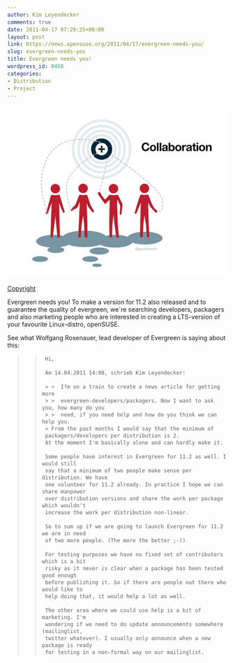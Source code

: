 ```yaml
---
author: Kim Leyendecker
comments: true
date: 2011-04-17 07:29:25+00:00
layout: post
link: https://news.opensuse.org/2011/04/17/evergreen-needs-you/
slug: evergreen-needs-you
title: Evergreen needs you!
wordpress_id: 8458
categories:
- Distribution
- Project
---
```


[![Collaboration_picture](/wp-content/uploads/2011/04/collabration.jpg)](http://news.opensuse.org/2011/04/17/evergreen-needs-you/collabration/)




[Copyright](http://www.flickr.com/photos/venessamiemis/4756760521/)




Evergreen needs you! To make a version for 11.2 also released and to guarantee the quality of evergreen, we´re searching developers, packagers and also marketing people who are interested in creating a LTS-version of your favourite Linux-distro, openSUSE.


See what Wolfgang Rosenauer, lead developer of Evergreen is saying about this:

<!-- more -->


<blockquote>

>     
>      Hi,
>     
>      Am 14.04.2011 14:08, schrieb Kim Leyendecker:
>     
>      > >  I?m on a train to create a news article for getting more
>      > >  evergreen-developers/packagers. Now I want to ask you, how many do you
>      > >  need, if you need help and how do you think we can help you.
>      > From the past months I would say that the minimum of
>      packagers/developers per distribution is 2.
>      At the moment I'm basically alone and can hardly make it.
>     
>      Some people have interest in Evergreen for 11.2 as well. I would still
>      say that a minimum of two people make sense per distribution. We have
>      one volunteer for 11.2 already. In practice I hope we can share manpower
>      over distribution versions and share the work per package which wouldn't
>      increase the work per distribution non-linear.
>     
>      So to sum up if we are going to launch Evergreen for 11.2 we are in need
>      of two more people. (The more the better ;-))
>     
>      For testing purposes we have no fixed set of contributors which is a bit
>      risky as it never is clear when a package has been tested good enough
>      before publishing it. So if there are people out there who would like to
>      help doing that, it would help a lot as well.
>     
>      The other area where we could use help is a bit of marketing. I'm
>      wondering if we need to do update announcements somewhere (mailinglist,
>      twitter whatever). I usually only announce when a new package is ready
>      for testing in a non-formal way on our mailinglist.
> 
> 
</blockquote>
